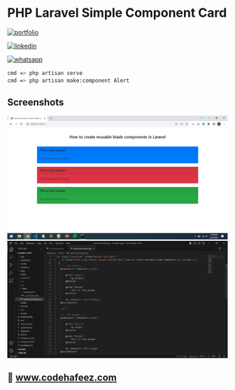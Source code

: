 # PHP Laravel Simple Component Card

[![portfolio](https://img.shields.io/badge/my_portfolio-000?style=for-the-badge&logo=ko-fi&logoColor=white)](https://www.codehafeez.com/)

[![linkedin](https://img.shields.io/badge/linkedin-0A66C2?style=for-the-badge&logo=linkedin&logoColor=white)](https://www.linkedin.com/in/codehafeez/)

[![whatsapp](https://img.shields.io/badge/whatsapp-GREEN?style=for-the-badge&logo=whatsapp&logoColor=white)](https://api.whatsapp.com/send?phone=923123349398)



```bash
cmd => php artisan serve
cmd => php artisan make:component Alert
```    


## Screenshots
![](https://raw.githubusercontent.com/codehafeez/laravel-example_app2/main/Screenshots/Output-01.png)
![](https://raw.githubusercontent.com/codehafeez/laravel-example_app2/main/Screenshots/Output-02.png)


## 🔗 www.codehafeez.com
